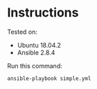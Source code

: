# Instructions

Tested on:
- Ubuntu 18.04.2
- Ansible 2.8.4

Run this command:

    ansible-playbook simple.yml
